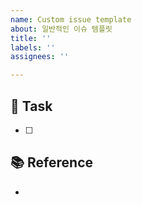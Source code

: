 ```yaml
---
name: Custom issue template
about: 일반적인 이슈 템플릿
title: ''
labels: ''
assignees: ''

---
```


## 📌 Task
- [ ]

## 📚 Reference
-
